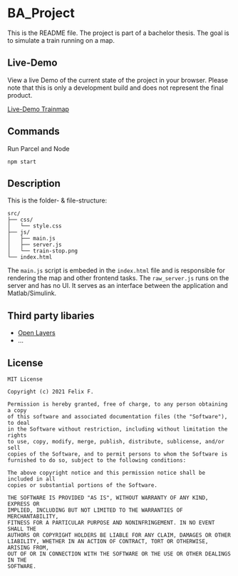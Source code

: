 # BA_Project

This is the README file. The project is part of a bachelor thesis. The goal is to simulate a train running on a map.

## Live-Demo

View a live Demo of the current state of the project in your browser. Please note that this is only a development build and does not represent the final product.

[Live-Demo Trainmap](https://redr.uber.space/zuege)

## Commands

Run Parcel and Node
```
npm start
```


## Description

This is the folder- & file-structure:
```
src/
├── css/
│   └── style.css
├── js/
│   ├── main.js
│   ├── server.js
│   └── train-stop.png
└── index.html
```
The `main.js` script is embeded in the `index.html` file and is responsible for rendering the map and other frontend tasks. The `raw_server.js` runs on the server and has no UI. It serves as an interface between the application and Matlab/Simulink.


## Third party libaries

- [Open Layers](https://github.com/openlayers/openlayers)
- ...

## License

    MIT License

    Copyright (c) 2021 Felix F.

    Permission is hereby granted, free of charge, to any person obtaining a copy
    of this software and associated documentation files (the "Software"), to deal
    in the Software without restriction, including without limitation the rights
    to use, copy, modify, merge, publish, distribute, sublicense, and/or sell
    copies of the Software, and to permit persons to whom the Software is
    furnished to do so, subject to the following conditions:

    The above copyright notice and this permission notice shall be included in all
    copies or substantial portions of the Software.

    THE SOFTWARE IS PROVIDED "AS IS", WITHOUT WARRANTY OF ANY KIND, EXPRESS OR
    IMPLIED, INCLUDING BUT NOT LIMITED TO THE WARRANTIES OF MERCHANTABILITY,
    FITNESS FOR A PARTICULAR PURPOSE AND NONINFRINGEMENT. IN NO EVENT SHALL THE
    AUTHORS OR COPYRIGHT HOLDERS BE LIABLE FOR ANY CLAIM, DAMAGES OR OTHER
    LIABILITY, WHETHER IN AN ACTION OF CONTRACT, TORT OR OTHERWISE, ARISING FROM,
    OUT OF OR IN CONNECTION WITH THE SOFTWARE OR THE USE OR OTHER DEALINGS IN THE
    SOFTWARE.

